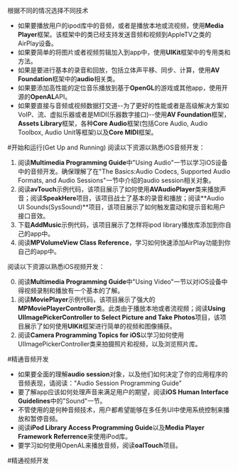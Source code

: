 根据不同的情况选择不同技术
- 如果要播放用户的ipod库中的音频，或者是播放本地或流视频，使用**Media Player**框架。该框架中的类已经支持发送音频和视频到AppleTV之类的AirPlay设备。
- 如果要简单的将图片或者视频剪辑加入到app中，使用**UIKit**框架中的专用类和方法。
- 如果是要进行基本的录音和回放，包括立体声平移、同步、计算，使用**AV Foundation**框架中的**audio**相关类。
- 如果要添加高性能的定位音乐播放到基于**OpenGL**的游戏或其他app，使用开源的**OpenAL**API。
- 如果要直接与音频或视频数据打交道--为了更好的性能或者是高级解决方案如VoIP、流、虚拟乐器或者是MIDI(乐器数字接口)--使用**AV Foundation**框架，**Assets Library**框架，各种**Core Audio**框架(包括Core Audio, Audio Toolbox, Audio Unit等框架)以及**Core MIDI**框架。

#开始和运行(Get Up and Running)
阅读以下资源以熟悉iOS音频开发：

1. 阅读**Multimedia Programming Guide**中"Using Audio"一节以学习iOS设备中的音频开发。确保理解了在"The Basics:Audio Codecs, Supported Audio Formats, and Audio Sessions"一节中介绍的audio session相关对象。
2. 阅读**avTouch**示例代码，该项目展示了如何使用**AVAudioPlayer**类来播放声音；阅读**SpeakHere**项目，该项目战士了基本的录音和播放；阅读**Audio UI Sounds(SysSound)**项目，该项目展示了如何触发震动和提示音和用户接口音效。
3. 下载**AddMusic**示例代码，该项目展示了怎样将ipod library播放库添加到你自己的app中。
4. 阅读**MPVolumeView Class Reference**，学习如何快速添加AirPlay功能到你自己的app中。

阅读以下资源以熟悉iOS视频开发：

0. 阅读**Multimedia Programming Guide**中"Using Video"一节以对iOS设备中得视频录制和播放有一个基本的了解。
1. 阅读**MoviePlayer**示例代码，该项目展示了强大的**MPMoviePlayerController**类。此类由于播放本地或者流视频；阅读**Using UIImagePickerController to Select Picture and Take Photos**项目，该项目展示了如何使用**UIKit**框架进行简单的视频和图像捕获。
2. 阅读**Camera Programming Topics for iOS**以学习如何使用UIImagePickerController类来拍摄照片和视频，以及浏览照片库。

#精通音频开发

- 如果要全面的理解**audio session**对象，以及他们如何决定了你的应用程序的音频表现，请阅读："Audio Session Programming Guide"
- 要了解app应该如何处理声音来满足用户的期望，阅读**iOS Human Interface Guidelines**中的"Sound"一节。
- 不管使用的是何种音频技术，用户都希望能够在多任务UI中使用系统控制来播放和暂停音频。
- 阅读**iPod Library Access Programming Guide**以及**Media Player Framework Referrence**来使用iPod库。
- 要学习如何使用OpenAL来播放音频，阅读**oalTouch**项目。


#精通视频开发

